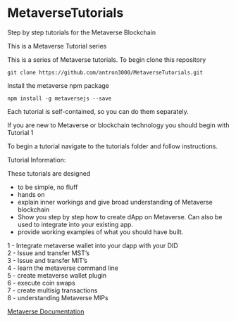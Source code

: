 # MetaverseTutorials
Step by step tutorials for the Metaverse Blockchain

This is a Metaverse Tutorial series

This is a series of Metaverse tutorials. To begin clone this repository

```
git clone https://github.com/antron3000/MetaverseTutorials.git

```

Install the metaverse npm package

```
npm install -g metaversejs --save
```


Each tutorial is self-contained, so you can do them separately.

If you are new to Metaverse or blockchain technology you should begin with Tutorial 1

To begin a tutorial navigate to the tutorials folder and follow instructions.

Tutorial Information:

These tutorials are designed
* to be simple, no fluff
* hands on
* explain inner workings and give broad understanding of Metaverse blockchain
* Show you step by step how to create dApp on Metaverse. Can also be used to integrate into your existing app.
* provide working examples of what you should have built.

1 - Integrate metaverse wallet into your dapp with your DID  
2 - Issue and transfer MST’s  
3 - Issue and transfer MIT’s  
4 - learn the metaverse command line  
5 - create metaverse wallet plugin  
6 - execute coin swaps  
7 - create multisig transactions  
8 - understanding Metaverse MIPs  


[Metaverse Documentation](https://docs.mvs.org/docs/)
